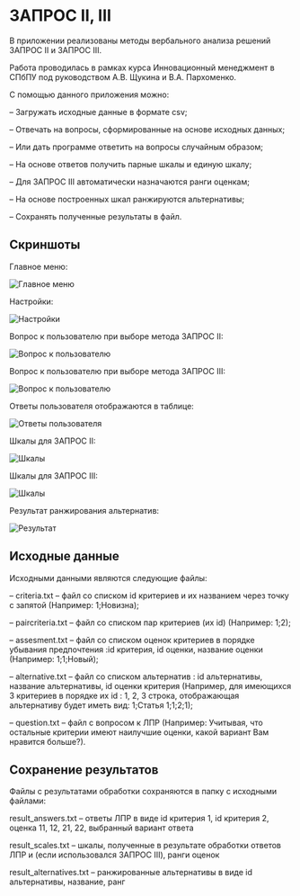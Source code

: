 # ЗАПРОС II, III

В приложении реализованы методы вербального анализа решений ЗАПРОС II и ЗАПРОС III.

Работа проводилась в рамках курса Инновационный менеджмент в СПбПУ под руководством А.В. Щукина и В.А. Пархоменко.

С помощью данного приложения можно:

– Загружать исходные данные в формате csv;

– Отвечать на вопросы, сформированные на основе исходных данных;

– Или дать программе ответить на вопросы случайным образом;

– На основе ответов получить парные шкалы и единую шкалу;

– Для ЗАПРОС III автоматически назначаются ранги оценкам;

– На основе построенных шкал ранжируются альтернативы;

– Сохранять полученные результаты в файл.

## Скриншоты

Главное меню:

![Главное меню](src\zapros\screenshot\main_menu.png "")

Настройки:

![Настройки](src\zapros\screenshot\settings.png "")

Вопрос к пользователю при выборе метода ЗАПРОС II:

![Вопрос к пользователю](src\zapros\screenshot\question2.png "")

Вопрос к пользователю при выборе метода ЗАПРОС III:

![Вопрос к пользователю](src\zapros\screenshot\question2.png "")

Ответы пользователя отображаются в таблице:

![Ответы пользователя](src\zapros\screenshot\answers.png "")

Шкалы для ЗАПРОС II:

![Шкалы](src\zapros\screenshot\scale2.png "")

Шкалы для ЗАПРОС III:

![Шкалы](src\zapros\screenshot\scale3.png "")

Результат ранжирования альтернатив:

![Результат](src\zapros\screenshot\alternative.png "")


## Исходные данные

Исходными данными являются следующие файлы:

– criteria.txt – файл со списком id критериев и их названием через точку с
запятой (Например: 1;Новизна);

– paircriteria.txt – файл со списком пар критериев (их id) (Например: 1;2);

– assesment.txt – файл со списком оценок критериев в порядке убывания
предпочтения :id критерия, id оценки, название оценки (Например: 1;1;Новый);

– alternative.txt – файл со списком альтернатив : id альтернативы, название
альтернативы, id оценки критерия (Например, для имеющихся 3 критериев
в порядке их id : 1, 2, 3 строка, отображающая альтернативу будет иметь
вид: 1;Статья 1;1;2;1);

– question.txt – файл с вопросом к ЛПР (Например: Учитывая, что остальные
критерии имеют наилучшие оценки, какой вариант Вам нравится больше?).

## Сохранение результатов

Файлы с результатами обработки сохраняются в папку с исходными файлами:

result_answers.txt – ответы ЛПР в виде id критерия 1, id критерия 2, оценка 11, 12, 21, 22, выбранный вариант ответа

result_scales.txt – шкалы, полученные в результате обработки ответов ЛПР и (если использовался ЗАПРОС III), ранги оценок

result_alternatives.txt – ранжированные альтернативы в виде id альтернативы, название, ранг

